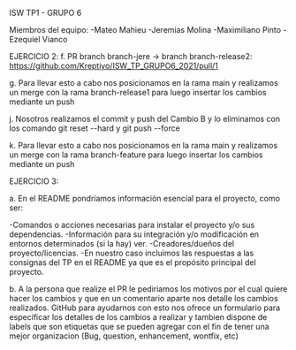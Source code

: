 ISW TP1 - GRUPO 6

Miembros del equipo:
-Mateo Mahieu
-Jeremias Molina
-Maximiliano Pinto
-Ezequiel Vianco

EJERCICIO 2:
f. PR branch branch-jere -> branch branch-release2: https://github.com/Kreptiyo/ISW_TP_GRUPO6_2021/pull/1

g. Para llevar esto a cabo nos posicionamos en la rama main y realizamos un merge con la rama branch-release1 para luego insertar los cambios mediante un push

j. Nosotros realizamos el commit y push del Cambio B y lo eliminamos con los comando git reset --hard y git push --force

k. Para llevar esto a cabo nos posicionamos en la rama main y realizamos un merge con la rama branch-feature para luego insertar los cambios mediante un push

EJERCICIO 3:

a. En el README pondríamos información esencial para el proyecto, como ser:

-Comandos o acciones necesarias para instalar el proyecto y/o sus dependencias.
-Información para su integración y/o modificación en entornos determinados (si la hay) ver.
-Creadores/dueños del proyecto/licencias.
-En nuestro caso incluimos las respuestas a las consignas del TP en el README ya que es el propósito principal del proyecto.

b. A la persona que realize el PR le pediriamos los motivos por el cual quiere hacer los cambios y que en un comentario aparte nos detalle los cambios realizados.
GitHub para ayudarnos con esto nos ofrece un formulario para especificar los detalles de los cambios a realizar y tambien dispone de labels que son etiquetas que se pueden agregar con el fin de tener una mejor organizacion (Bug, question, enhancement, wontfix, etc)

